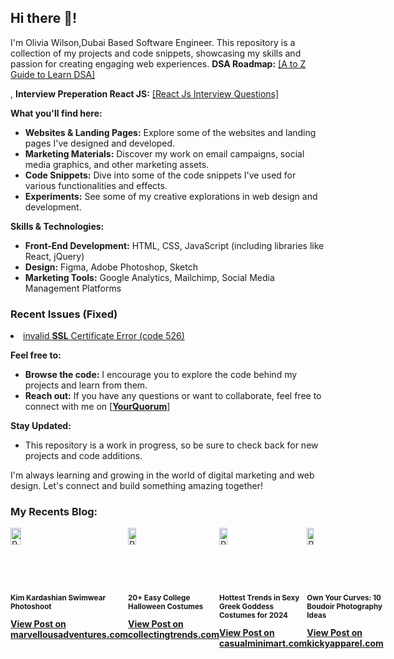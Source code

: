 <div class="markdown markdown-main-panel" dir="ltr">
<h2 class="" data-sourcepos="1:1-1:13">Hi there 👋!</h2>
<p data-sourcepos="3:1-3:144">I'm Olivia Wilson,Dubai Based Software Engineer. This repository is a collection of my projects and code snippets, showcasing my skills and passion for creating engaging web experiences. <strong> DSA Roadmap:</strong> <a href="https://www.yourquorum.com/blog/programming/learn-data-structures-and-algorithms?utm_source=github_sh&utm_medium=banner&utm_campaign=summer-boost">[A to Z Guide to Learn DSA]</a></p>, <strong> Interview Preperation React JS:</strong> <a href="https://www.yourquorum.com/blog/programming/testdome-react-js-questions?utm_source=github_sh&utm_medium=social&utm_campaign=summer-seo">[React Js Interview Questions]</a></p>
<p data-sourcepos="5:1-5:26"><strong>What you'll find here:</strong></p>
<ul data-sourcepos="7:1-7:77">
<li data-sourcepos="7:1-7:77"><strong>Websites &amp; Landing Pages:</strong> Explore some of the websites and landing pages I've designed and developed.</li>
<li data-sourcepos="8:1-8:115"><strong>Marketing Materials:</strong> Discover my work on email campaigns, social media graphics, and other marketing assets.</li>
<li data-sourcepos="9:1-9:1"><strong>Code Snippets:</strong> Dive into some of the code snippets I've used for various functionalities and effects.</li>
<li data-sourcepos="10:1-10:31"><strong>Experiments:</strong> See some of my creative explorations in web design and development.</li>
</ul>
<p data-sourcepos="12:1-12:30"><strong>Skills &amp; Technologies:</strong></p>
<ul data-sourcepos="14:1-17:0">
<li data-sourcepos="14:1-14:91"><strong>Front-End Development:</strong> HTML, CSS, JavaScript (including libraries like React, jQuery)</li>
<li data-sourcepos="15:1-15:44"><strong>Design:</strong> Figma, Adobe Photoshop, Sketch</li>
<li data-sourcepos="16:1-17:0"><strong>Marketing Tools:</strong> Google Analytics, Mailchimp, Social Media Management Platforms</li>
</ul>
<h3>Recent Issues (Fixed)</h3>
<li data-sourcepos="21:1-21:18"><a href="https://www.yourquorum.com/user/olivia-wilson?utm_source=github_sh&amp;utm_medium=medium_sh&amp;utm_campaign=medium_sh"> invalid <strong>SSL</strong> Certificate Error (code 526) </a></li>
</ul>
<p data-sourcepos="18:1-18:17"><strong>Feel free to:</strong></p>
<ul data-sourcepos="20:1-21:18">
  
<li data-sourcepos="20:1-20:100"><strong>Browse the code:</strong> I encourage you to explore the code behind my projects and learn from them.</li>
<li data-sourcepos="21:1-21:18"><strong>Reach out:</strong> If you have any questions or want to collaborate, feel free to connect with me on&nbsp;[<strong><a href="https://www.yourquorum.com/user/olivia-wilson?utm_source=github_sh&amp;utm_medium=medium_sh&amp;utm_campaign=medium_sh">YourQuorum</a></strong>]</li>
</ul>
<p data-sourcepos="23:1-23:17"><strong>Stay Updated:</strong></p>
<ul data-sourcepos="25:1-27:0">
<li data-sourcepos="25:1-25:102">This repository is a work in progress, so be sure to check back for new projects and code additions.</li>

</ul>
<p data-sourcepos="28:1-28:134">I'm always learning and growing in the world of digital marketing and web design. Let's connect and build something amazing together!</p>

</div>
<h3><strong>My Recents Blog:</strong></h3>
<div style="display: inline-flex;">
<div class="post-container">
  <img src="https://www.marvellousadventures.com/featured/2024/07/Kim-Kardashian-Swimwear-Photoshoot.webp" alt="Post Image" class="post-image" style="width:30%;">
  <h3 class="post-title" style="font-size: smaller;">Kim Kardashian Swimwear Photoshoot</h3>
  <a href="https://www.marvellousadventures.com/top-story/kim-kardashian-swimwear-photoshoot?utm_source=github_sh&utm_medium=banner&utm_campaign=seo-summer-boost" class="github-link"><strong>View Post on marvellousadventures.com</strong></a>
  <div>&nbsp;</div>
</div>
  <div class="post-container">
  <img src="https://i.postimg.cc/MT2k0tLy/womens-witch-costume.jpg" alt="Post Image" class="post-image" style="width:30%;">
  <h3 class="post-title" style="font-size: smaller;">20+ Easy College Halloween Costumes</h3>
  <a href="https://www.collectingtrends.com/fashion/college-halloween-costumes?utm_source=github_sh&utm_medium=banner&utm_campaign=summer-boost" class="github-link"><strong>View Post on collectingtrends.com</strong></a>
  <div>&nbsp;</div>
</div>
  <div class="post-container">
  <img src="https://www.casualminimart.com/featured/2024/03/sexy-greek-goddess-1.webp" alt="Post Image" class="post-image" style="width:30%;">
  <h3 class="post-title" style="font-size: smaller;">Hottest Trends in Sexy Greek Goddess Costumes for 2024</h3>
  <a href="https://www.casualminimart.com/fashion/hottest-trends-in-sexy-greek-goddess-costumes-for-2024?utm_source=github_sh&utm_medium=banner_sh&utm_campaign=summer-boost" class="github-link"><strong>View Post on casualminimart.com</strong></a>
  <div>&nbsp;</div>
</div>
  <div class="post-container">
  <img src="https://i.postimg.cc/3xrmbmfL/B11-1024x683.jpg" alt="Post Image" class="post-image" style="width:30%;">
  <h3 class="post-title" style="font-size: smaller;">Own Your Curves: 10 Boudoir Photography Ideas</h3>
  <a href="https://www.kickyapparel.com/lifestyle/own-your-curves-10-boudoir-photography-ideas-and-poses-for-plus-size-women?utm_source=github_sh&utm_medium=banner_sh&utm_campaign=summer-boost" class="github-link"><strong>View Post on kickyapparel.com</strong></a>
  <div>&nbsp;</div>
</div>

</div>
<br><br>

</ul>

